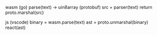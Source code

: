 wasm (go)
    parse(text) -> uin8array (protobuf)
        src = parser(text)
        return proto.marshal(src)

js (vscode)
    binary = wasm.parse(text)
    ast = proto.unmarshal(binary)
    react(ast)